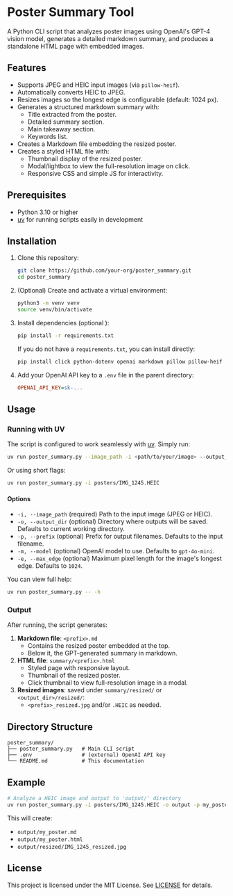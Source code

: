 # Poster Summary Tool

A Python CLI script that analyzes poster images using OpenAI's GPT-4 vision model, generates a detailed markdown summary, and produces a standalone HTML page with embedded images.

## Features

- Supports JPEG and HEIC input images (via `pillow-heif`).
- Automatically converts HEIC to JPEG.
- Resizes images so the longest edge is configurable (default: 1024 px).
- Generates a structured markdown summary with:
  - Title extracted from the poster.
  - Detailed summary section.
  - Main takeaway section.
  - Keywords list.
- Creates a Markdown file embedding the resized poster.
- Creates a styled HTML file with:
  - Thumbnail display of the resized poster.
  - Modal/lightbox to view the full-resolution image on click.
  - Responsive CSS and simple JS for interactivity.

## Prerequisites

- Python 3.10 or higher
- [uv](https://github.com/mrmr1993/uv) for running scripts easily in development

## Installation

1. Clone this repository:
   ```bash
   git clone https://github.com/your-org/poster_summary.git
   cd poster_summary
   ```
2. (Optional) Create and activate a virtual environment:
   ```bash
   python3 -m venv venv
   source venv/bin/activate
   ```
3. Install dependencies (optional ):
   ```bash
   pip install -r requirements.txt
   ```
   If you do not have a `requirements.txt`, you can install directly:
   ```bash
   pip install click python-dotenv openai markdown pillow pillow-heif
   ```
4. Add your OpenAI API key to a `.env` file in the parent directory:
   ```ini
   OPENAI_API_KEY=sk-...
   ```

## Usage

### Running with UV

The script is configured to work seamlessly with [uv](https://github.com/mrmr1993/uv). Simply run:

```bash
uv run poster_summary.py --image_path -i <path/to/your/image> --output_dir <path/to/output/dir> --prefix <output_prefix>
```

Or using short flags:
```bash
uv run poster_summary.py -i posters/IMG_1245.HEIC
```

#### Options

- `-i, --image_path`  (required)  Path to the input image (JPEG or HEIC).
- `-o, --output_dir`  (optional)  Directory where outputs will be saved. Defaults to current working directory.
- `-p, --prefix`      (optional)  Prefix for output filenames. Defaults to the input filename.
- `-m, --model`       (optional)  OpenAI model to use. Defaults to `gpt-4o-mini`.
- `-e, --max_edge`    (optional)  Maximum pixel length for the image's longest edge. Defaults to `1024`.

You can view full help:
```bash
uv run poster_summary.py -- -h
```

### Output

After running, the script generates:

1. **Markdown file**: `<prefix>.md`
   - Contains the resized poster embedded at the top.
   - Below it, the GPT-generated summary in markdown.
2. **HTML file**: `summary/<prefix>.html`
   - Styled page with responsive layout.
   - Thumbnail of the resized poster.
   - Click thumbnail to view full-resolution image in a modal.
3. **Resized images**: saved under `summary/resized/` or `<output_dir>/resized/`:
   - `<prefix>_resized.jpg` and/or `.HEIC` as needed.

## Directory Structure

```
poster_summary/
├── poster_summary.py   # Main CLI script
├── .env                # (external) OpenAI API key
└── README.md           # This documentation
```

## Example

```bash
# Analyze a HEIC image and output to 'output/' directory
uv run poster_summary.py -i posters/IMG_1245.HEIC -o output -p my_poster
```

This will create:
- `output/my_poster.md`
- `output/my_poster.html`
- `output/resized/IMG_1245_resized.jpg`

## License

This project is licensed under the MIT License. See [LICENSE](LICENSE) for details.